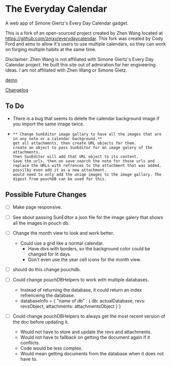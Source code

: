 # The Everyday Calendar

A web app of Simone Giertz's Every Day Calendar gadget.

This is a fork of an open-sourced project created by Zhen Wang located at https://github.com/zmxv/everydaycalendar. This fork was created by Cody Ford and aims to allow it's users to use multiple calendars, so they can work on forging multiple habits at the same time.

Disclaimer: Zhen Wang is not affiliated with Simone Giertz's Every Day Calendar project. He built this site out of admiration for her engineering ideas. I am not affiliated with Zhen Wang or Simone Gietz.


[demo](https://cford256.github.io/everydaycalendar/)

[Changelog](changelog.md)

## To Do
- There is a bug that seems to delete the calendar background image if you import the same image twice. 
- 
    ```
    ** Change SunEditor image gallary to have all the images that are in any note or a calendar background.**
    get all attachments, then create URL objects for them.
    create an object to pass SunEditor for an image galery of the attachments.
    then SunEditor will add that URL object to its content. 
    Save the urls, then on save search the note for those urls and replace the URLs with refrences to the attachment that was added.
    possilby even add it as a new attachment. 
    would need to only add the uniqe images to the image gallary. The digest from pouchDB can be used for this.
    ```

## Possible Future Changes
 
- [ ] Make page responsive.
- [ ] See about passing SunEditor a json file for the image galery that shows all the images in pouch db.

- [ ] Change the month view to look and work better.
    - Could use a grid like a normal calendar. 
        - Have divs with borders, so the background color could be changed for lit days. 
        - Don't even use the year cell icons for the month view. 

- [ ] should do this change pouchdb.
- [ ] Could change pouchDBHelpers to work with multiple databases.
    - Instead of returning the database, it could return an index refrenceing the database.
    - databaseInfo = {  "name of db" :  { db: actualDatabase, revs: revsObject, attachments: attachmentsObject } }

- [ ] Could change pouchDBHelpers to always get the most recent version of the doc before updating it.
    -  Would not have to store and update the revs and attachments.
    - Would not have to fallback on getting the document again if it conflicts. 
    - Code would be less complex.
    - Would mean getting documents from the database when it does not have to. 
